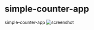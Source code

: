 # simple-counter-app
simple-counter-app
![screenshot](https://user-images.githubusercontent.com/68387753/225620368-23c955a1-c106-4121-b4e4-1634fa5b72d1.png)
